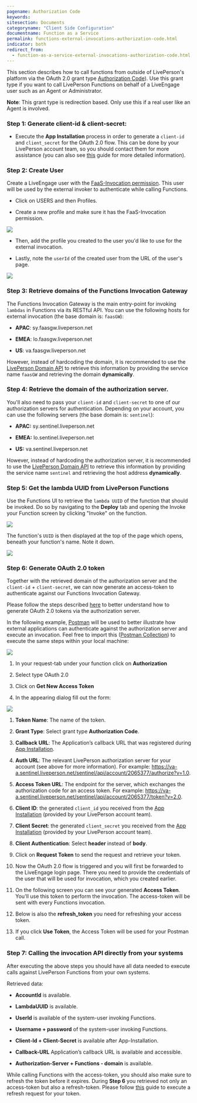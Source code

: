 ```yaml
---
pagename: Authorization Code
keywords:
sitesection: Documents
categoryname: "Client Side Configuration"
documentname: Function as a Service
permalink: functions-external-invocations-authorization-code.html
indicator: both
redirect_from:
  - function-as-a-service-external-invocations-authorization-code.html
---
```


This section describes how to call functions from outside of LivePerson's platform via the OAuth 2.0 grant type [Authorization Code](https://oauth.net/2/grant-types/authorization-code/)). Use this grant type if you want to call LivePerson Functions on behalf of a LiveEngage user such as an Agent or Administrator.

**Note**: This grant type is redirection based. Only use this if a real user like an Agent is involved.

### Step 1: Generate client-id & client-secret:

* Execute the **App Installation** process in order to generate a `client-id` and `client_secret` for the OAuth 2.0 flow. This can be done by your LivePerson account team, so you should contact them for more assistance (you can also see [this](https://developers.liveperson.com/guides-le-applications-installing.html) guide for more detailed information).

### Step 2: Create User

Create a LiveEngage user with the [FaaS-Invocation permission](function-as-a-service-getting-started.html#before-getting-started). This user will be used by the external invoker to authenticate while calling Functions.

* Click on USERS and then Profiles.

* Create a new profile and make sure it has the FaaS-Invocation permission.

![](img/faas-permission.png)

* Then, add the profile you created to the user you'd like to use for the external invocation.

* Lastly, note the `userId` of the created user from the URL of the user's page.

![](img/faas-userid.png)

### Step 3: Retrieve domains of the Functions Invocation Gateway

The Functions Invocation Gateway is the main entry-point for invoking `lambdas` in Functions via its RESTful API. You can use the following hosts for external invocation (the base domain is: `faasGW`):

* **APAC**: sy.faasgw.liveperson.net

* **EMEA**: lo.faasgw.liveperson.net

* **US**:   va.faasgw.liveperson.net

However, instead of hardcoding the domain, it is recommended to use the [LivePerson Domain API](https://developers.liveperson.com/agent-domain-domain-api.html) to retrieve this information by providing the service name `faasGW` and retrieving the domain **dynamically**.

### Step 4: Retrieve the domain of the authorization server.

You'll also need to pass your `client-id` and `client-secret` to one of our authorization servers for authentication. Depending on your account, you can use the following servers (the base domain is: `sentinel`):

* **APAC:** sy.sentinel.liveperson.net

* **EMEA:** lo.sentinel.liveperson.net

* **US:**   va.sentinel.liveperson.net

However, instead of hardcoding the authorization server, it is recommended to use the [LivePerson Domain API](https://developers.liveperson.com/agent-domain-domain-api.html) to retrieve this information by providing the service name `sentinel` and retrieving the host address **dynamically**.

### Step 5: Get the **lambda UUID** from LivePerson Functions

Use the Functions UI to retrieve the `lambda UUID` of the function that should be invoked. Do so by navigating to the **Deploy** tab and opening the Invoke your Function screen by clicking "Invoke" on the function.

![](img/faas-invokeuuid.png)

The function's `UUID` is then displayed at the top of the page which opens, beneath your function's name. Note it down.

![](img/faas-uuid.png)

### Step 6: Generate OAuth 2.0 token

Together with the retrieved domain of the authorization server and the `client-id` + `client-secret`, we can now generate an access-token to authenticate against our Functions Invocation Gateway.

Please follow the steps described [here](https://developers.liveperson.com/authorizing-liveengage-applications-overview.html#getting-started) to better understand how to generate OAuth 2.0 tokens via the authorization server.

In the following example, [Postman](https://www.getpostman.com/) will be used to better illustrate how external applications can authenticate against the authorization server and execute an invocation. Feel free to import this ([Postman Collection](https://raw.githubusercontent.com/LivePersonInc/developers-community/master/assets/FaaS.postman_collection.json)) to execute the same steps within your local machine:

![](img/faas-postman.png)

1. In your request-tab under your function click on **Authorization**

2. Select type OAuth 2.0

3. Click on **Get New Access Token**

4. In the appearing dialog fill out the form:

![](img/faas-token.png)

  1. **Token Name**: The name of the token.

  2. **Grant Type**: Select grant type **Authorization Code**.

  3. **Callback URL**: 	The Application’s callback URL that was registered during [App Installation](https://developers.liveperson.com/guides-le-applications-installing.html).

  4. **Auth URL**: The relevant LivePerson authorization server for your account (see above for more information). For example: https://va-a.sentinel.liveperson.net/sentinel/api/account/2065377/authorize?v=1.0.

  5. **Access Token URL**: The endpoint for the server, which exchanges the authorization code for an access token. For example: https://va-a.sentinel.liveperson.net/sentinel/api/account/2065377/token?v=2.0.

  6. **Client ID**: the generated `client_id` you received from the [App Installation](https://developers.liveperson.com/guides-le-applications-installing.html) (provided by your LivePerson account team).

  7. **Client Secret**: the generated `client_secret` you received from the [App Installation](https://developers.liveperson.com/guides-le-applications-installing.html) (provided by your LivePerson account team).

  8. **Client Authentication**: Select **header** instead of **body**.

  9. Click on **Request Token** to send the request and retrieve your token.

  10. Now the OAuth 2.0 flow is triggered and you will first be forwarded to the LiveEngage login page. There you need to provide the credentials of the user that will be used for invocation, which you created earlier.

  11. On the following screen you can see your generated **Access Token**. You'll use this token to perform the invocation. The access-token will be sent with every Functions invocation.

  12. Below is also the **refresh_token** you need for refreshing your access token.

  13. If you click **Use Token**, the Access Token will be used for your Postman call.

### Step 7: Calling the invocation API directly from your systems

After executing the above steps you should have all data needed to execute calls against LivePerson Functions from your own systems.

Retrieved data:

  * **AccountId** is available.

  * **LambdaUUID** is available.

  * **UserId** is available of the system-user invoking Functions.

  * **Username + password** of the system-user invoking Functions.

  * **Client-Id + Client-Secret** is available after App-Installation.

  * **Callback-URL** Application’s callback URL is available and accessible.

  * **Authorization-Server + Functions - domain** is available.

While calling Functions with the access-token, you should also make sure to refresh the token before it expires. During **Step 6** you retrieved not only an access-token but also a refresh-token. Please follow [this](https://developers.liveperson.com/authorizing-liveengage-applications-methods-refresh-request.html) guide to execute a refresh request for your token.

